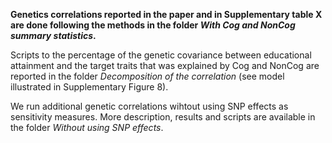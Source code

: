 __Genetics correlations reported in the paper and in Supplementary table X are done 
following the methods in the folder *With Cog and NonCog summary statistics*.__

Scripts to the percentage
of the genetic covariance between educational attainment and the target traits that was explained by 
Cog and NonCog are reported in the folder *Decomposition of the correlation* (see model illustrated in Supplementary Figure 8). 

We run additional genetic correlations wihtout using SNP effects as sensitivity measures. More description, results and scripts 
are available in the folder *Without using SNP effects*.


